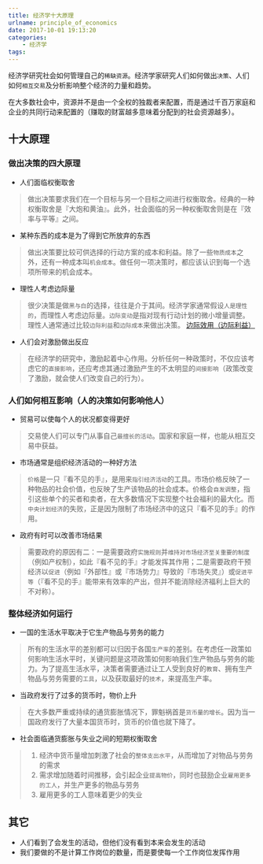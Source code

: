 ```yaml
---
title: 经济学十大原理
urlname: principle_of_economics
date: 2017-10-01 19:13:20
categories: 
    - 经济学
tags:
---
```


经济学研究社会如何管理自己的`稀缺资源`。经济学家研究人们如何做出`决策`、人们如何`相互交易`及分析影响整个经济的力量和趋势。

在大多数社会中，资源并不是由一个全权的独裁者来配置，而是通过千百万家庭和企业的共同行动来配置的（赚取的财富越多意味着分配到的社会资源越多）。

## 十大原理

### 做出决策的四大原理

- 人们面临权衡取舍
> 做出决策要求我们在一个目标与另一个目标之间进行权衡取舍。经典的一种权衡取舍是『大炮和黄油』。此外，社会面临的另一种权衡取舍则是在『效率与平等』之间。
- 某种东西的成本是为了得到它所放弃的东西
> 做出决策要比较可供选择的行动方案的成本和利益。除了一些`物质成本`之外，还有一种成本叫`机会成本`。做任何一项决策时，都应该认识到每一个选项所带来的机会成本。
- 理性人考虑边际量
> 很少决策是做`黑与白`的选择，往往是介于其间。经济学家通常假设`人是理性的`，而理性人考虑边际量。`边际变动`是指对现有行动计划的微小增量调整。理性人通常通过比较`边际利益`和`边际成本`来做出决策。
> [边际效用（边际利益）](https://zh.wikipedia.org/wiki/%E8%BE%B9%E9%99%85%E6%95%88%E7%94%A8)
- 人们会对激励做出反应
> 在经济学的研究中，激励起着中心作用。分析任何一种政策时，不仅应该考虑它的`直接影响`，还应考虑其通过激励产生的不太明显的`间接影响`（政策改变了激励，就会使人们改变自己的行为）。

### 人们如何相互影响（人的决策如何影响他人）

- 贸易可以使每个人的状况都变得更好
> 交易使人们可以专门从事自己`最擅长的活动`。国家和家庭一样，也能从相互交易中获益。
- 市场通常是组织经济活动的一种好方法
> `价格`是一只『看不见的手』，是用来`指引经济活动`的工具。市场价格反映了一种物品的社会价值，也反映了生产该物品的社会成本。价格会`自发调整`，指引这些单个的买者和卖者，在大多数情况下实现整个社会福利的最大化。而`中央计划经济`的失败，正是因为限制了市场经济中的这只『看不见的手』的作用。
- 政府有时可以改善市场结果
> 需要政府的原因有二：一是需要政府`实施规则`并`维持对市场经济至关重要的制度`（例如产权制），如此『看不见的手』才能发挥其作用；二是需要政府干预经济以`促进`（例如『外部性』或『市场势力』导致的『市场失灵』）或`促进平等`（『看不见的手』能带来有效率的产出，但并不能消除经济福利上巨大的不对称）。

### 整体经济如何运行
- 一国的生活水平取决于它生产物品与劳务的能力
> 所有的生活水平的差别都可以归因于各国`生产率`的差别。在考虑任一政策如何影响生活水平时，关键问题是这项政策如何影响我们生产物品与劳务的能力。为了提高生活水平，决策者需要通过让工人受到良好的`教育`、拥有生产物品与劳务需要的`工具`，以及获取最好的`技术`，来提高生产率。
- 当政府发行了过多的货币时，物价上升
> 在大多数严重或持续的通货膨胀情况下，罪魁祸首是`货币量的增长`。因为当一国政府发行了大量本国货币时，货币的价值也就下降了。
- 社会面临通货膨胀与失业之间的短期权衡取舍
> 1. 经济中货币量增加刺激了社会的`整体支出水平`，从而增加了对物品与劳务的需求
> 2. 需求增加随着时间推移，会引起企业`提高物价`，同时也鼓励企业`雇用更多的工人`，并生产更多的物品与劳务
> 3. 雇用更多的工人意味着更少的失业

## 其它
- 人们看到了会发生的活动，但他们没有看到本来会发生的活动
- 我们要做的不是计算工作岗位的数量，而是要使每一个工作岗位发挥作用


